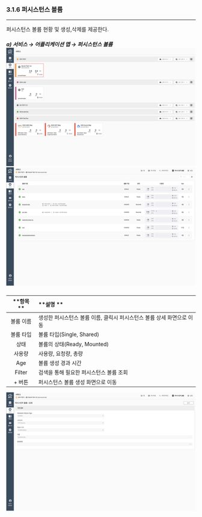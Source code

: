 ### 3.1.6   퍼시스턴스 볼륨

---

퍼시스턴스 볼륨 현황 및 생성,삭제를 제공한다.

##### a\) 서비스 → 어플리케이션 맵 → 퍼시스턴스 볼륨![](/assets/KR/3.0.0/3.1.6_1.png)![](/assets/KR/3.0.0/3.1.6_2.png)


| **항목  ** | **설명 ** |
| :---: | :--- |
| 볼륨 이름 | 생성한 퍼시스턴스 볼륨 이름, 클릭시 퍼시스턴스 볼륨 상세 화면으로 이동 |
| 볼륨 타입 | 볼륨 타입(Single, Shared) |
| 상태 | 볼륨의 상태(Ready, Mounted) |
| 사용량 | 사용량, 요청량, 총량 |
| Age | 볼륨 생성 경과 시간 |
| Filter | 검색을 통해 필요한 퍼시스턴스 볼륨 조회 |
| + 버튼 | 퍼시스턴스 볼륨 생성 화면으로 이동 |

![](/assets/KR/3.0.0/3.1.6_3.png)

